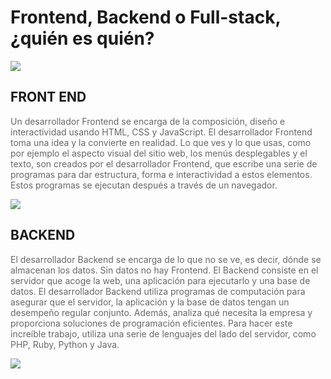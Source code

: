 # Frontend, Backend o Full-stack, ¿quién es quién?

<img src="https://images.pexels.com/photos/3584969/pexels-photo-3584969.jpeg?auto=compress&cs=tinysrgb&w=1260&h=750&dpr=1" />

## FRONT END

<p style="color:#67686A;">Un desarrollador Frontend se encarga de la composición, diseño e interactividad usando HTML, CSS y JavaScript. El desarrollador Frontend toma una idea y la convierte en realidad. Lo que ves y lo que usas, como por ejemplo el aspecto visual del sitio web, los menús desplegables y el texto, son creados por el desarrollador Frontend, que escribe una serie de programas para dar estructura, forma e interactividad a estos elementos. Estos programas se ejecutan después a través de un navegador.</p>
<img src="https://images.pexels.com/photos/1482061/pexels-photo-1482061.jpeg?auto=compress&cs=tinysrgb&w=1260&h=750&dpr=1" />

## BACKEND

<p style="color:#67686A;">El desarrollador Backend se encarga de lo que no se ve, es decir, dónde se almacenan los datos. Sin datos no hay Frontend. El Backend consiste en el servidor que acoge la web, una aplicación para ejecutarlo y una base de datos. El desarrollador Backend utiliza programas de computación para asegurar que el servidor, la aplicación y la base de datos tengan un desempeño regular conjunto. Además, analiza qué necesita la empresa y proporciona soluciones de programación eficientes. Para hacer este increíble trabajo, utiliza una serie de lenguajes del lado del servidor, como PHP, Ruby, Python y Java.</p>
<img src="https://images.pexels.com/photos/1181354/pexels-photo-1181354.jpeg?auto=compress&cs=tinysrgb&w=600" />